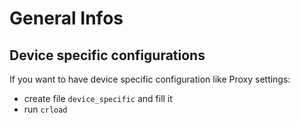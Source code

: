 # General Infos

## Device specific configurations
If you want to have device specific configuration like Proxy settings:
- create file `device_specific` and fill it
- run `crload`
